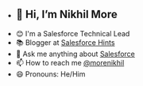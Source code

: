 - <h2>👋 Hi, I’m Nikhil More </h2>
- 😊 I'm a Salesforce Technical Lead
- 📚 Blogger at <a href="https://salesforcehints.blogspot.com/" target="_blank" >Salesforce Hints</a>
- 💬 Ask me anything about <a href="https://www.salesforce.com/in/" target="_blank" >Salesforce</a>
- 📫 How to reach me <a href="https://twitter.com/morenikhil" target="_blank" >@morenikhil</a>
- 😄 Pronouns: He/Him

<!---
morenikhil/morenikhil is a ✨ special ✨ repository because its `README.md` (this file) appears on your GitHub profile.
You can click the Preview link to take a look at your changes.
--->
